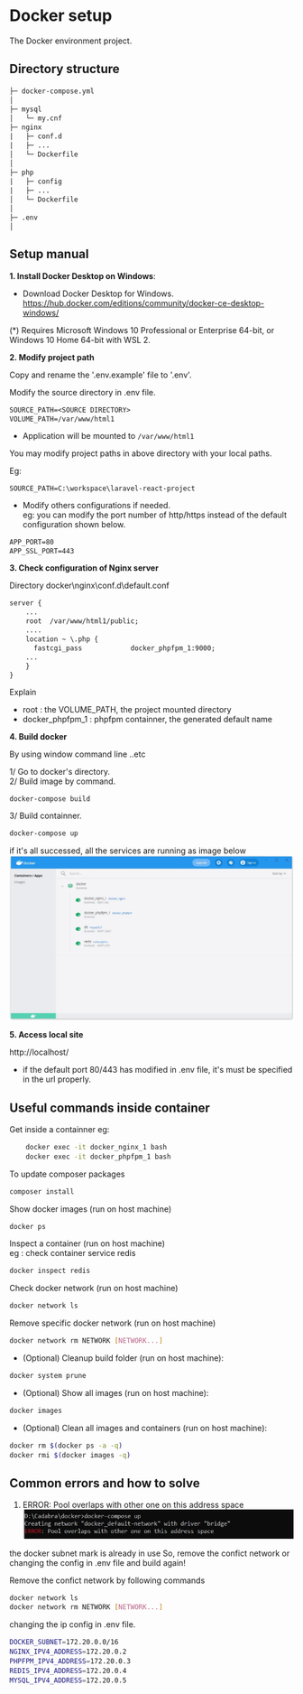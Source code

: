 Docker setup
===============

The Docker environment project.

## Directory structure
```
├─ docker-compose.yml
│
├─ mysql
│   └─ my.cnf
├─ nginx
|   ├─ conf.d
|   ├─ ...
│   └─ Dockerfile
│
├─ php
|   ├─ config
|   ├─ ...
│   └─ Dockerfile
│
├─ .env
│
```

## Setup manual
**1. Install Docker Desktop on Windows**:

- Download Docker Desktop for Windows. </br>
  https://hub.docker.com/editions/community/docker-ce-desktop-windows/

(*) Requires Microsoft Windows 10 Professional or Enterprise 64-bit, or Windows 10 Home 64-bit with WSL 2.

**2. Modify project path**

Copy and rename the '.env.example' file to '.env'.

Modify the source directory in .env file.
```
SOURCE_PATH=<SOURCE DIRECTORY>
VOLUME_PATH=/var/www/html1
```

- Application will be mounted to `/var/www/html1`
 
You may modify project paths <SOURCE DIRECTORY> in above directory with your local paths.

Eg:
```
SOURCE_PATH=C:\workspace\laravel-react-project
```

- Modify others configurations if needed.</br>
eg: you can modify the port number of http/https instead of the default configuration shown below.
```
APP_PORT=80
APP_SSL_PORT=443
```

**3. Check configuration of Nginx server**

Directory docker\nginx\conf.d\default.conf
```
server {
    ...
    root  /var/www/html1/public;
    ....
    location ~ \.php {
      fastcgi_pass            docker_phpfpm_1:9000;
    ...
    }
}
```
Explain
- root : the VOLUME_PATH, the project mounted directory
- docker_phpfpm_1 : phpfpm containner, the generated default name

**4. Build docker**

By using window command line ..etc<br />

1/ Go to docker's directory.<br />
2/ Build image by command.<br />
```bash
docker-compose build
```

3/ Build containner.																				
```bash
docker-compose up
```

if it's all successed, all the services are running as image below
![Mount](wiki/docker-desktop.JPG)

**5. Access local site**

http://localhost/

* if the default port 80/443 has modified in .env file, it's must be specified in the url properly.

## Useful commands inside container

Get inside a containner
eg:
```bash
    docker exec -it docker_nginx_1 bash
    docker exec -it docker_phpfpm_1 bash
```

To update composer packages
```bash
composer install
```

Show docker images (run on host machine)
```bash
docker ps
```									

Inspect a container (run on host machine)	</br>
eg : check container service redis</br>
```bash
docker inspect redis
```

Check docker network (run on host machine)
```bash
docker network ls
```

Remove specific docker network (run on host machine)
```bash
docker network rm NETWORK [NETWORK...]
```

- (Optional) Cleanup build folder (run on host machine):
```bash
docker system prune
```

- (Optional) Show all images (run on host machine):
```bash
docker images
```

- (Optional) Clean all images and containers (run on host machine):
```bash
docker rm $(docker ps -a -q)
docker rmi $(docker images -q)
```

## Common errors and how to solve
1. ERROR: Pool overlaps with other one on this address space
![Mount](wiki/error_pool_overlaps.JPG)

the docker subnet mark is already in use 
So, remove the confict network or changing the config in .env file and build again!

Remove the confict network by following commands
```bash
docker network ls
docker network rm NETWORK [NETWORK...]
```

changing the ip config in .env file.
```bash
DOCKER_SUBNET=172.20.0.0/16
NGINX_IPV4_ADDRESS=172.20.0.2
PHPFPM_IPV4_ADDRESS=172.20.0.3
REDIS_IPV4_ADDRESS=172.20.0.4
MYSQL_IPV4_ADDRESS=172.20.0.5 
```
